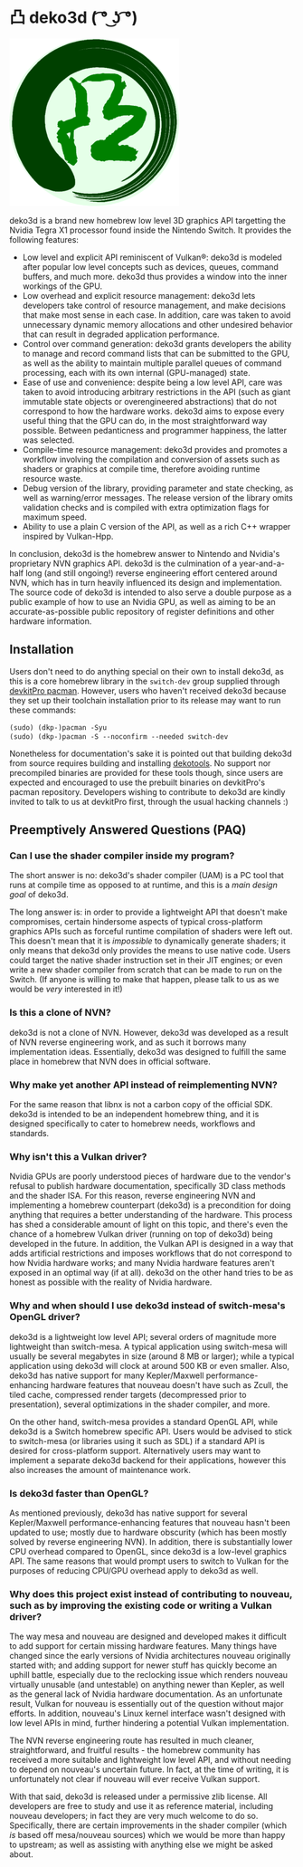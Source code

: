 # 凸 deko3d ( ͡° ͜ʖ ͡°)

![deko3d logo](res/logo-300w.png)

deko3d is a brand new homebrew low level 3D graphics API targetting the Nvidia Tegra X1 processor found inside the Nintendo Switch. It provides the following features:

- Low level and explicit API reminiscent of Vulkan®: deko3d is modeled after popular low level concepts such as devices, queues, command buffers, and much more. deko3d thus provides a window into the inner workings of the GPU.
- Low overhead and explicit resource management: deko3d lets developers take control of resource management, and make decisions that make most sense in each case. In addition, care was taken to avoid unnecessary dynamic memory allocations and other undesired behavior that can result in degraded application performance.
- Control over command generation: deko3d grants developers the ability to manage and record command lists that can be submitted to the GPU, as well as the ability to maintain multiple parallel queues of command processing, each with its own internal (GPU-managed) state.
- Ease of use and convenience: despite being a low level API, care was taken to avoid introducing arbitrary restrictions in the API (such as giant immutable state objects or overengineered abstractions) that do not correspond to how the hardware works. deko3d aims to expose every useful thing that the GPU can do, in the most straightforward way possible. Between pedanticness and programmer happiness, the latter was selected.
- Compile-time resource management: deko3d provides and promotes a workflow involving the compilation and conversion of assets such as shaders or graphics at compile time, therefore avoiding runtime resource waste.
- Debug version of the library, providing parameter and state checking, as well as warning/error messages. The release version of the library omits validation checks and is compiled with extra optimization flags for maximum speed.
- Ability to use a plain C version of the API, as well as a rich C++ wrapper inspired by Vulkan-Hpp.

In conclusion, deko3d is the homebrew answer to Nintendo and Nvidia's proprietary NVN graphics API. deko3d is the culmination of a year-and-a-half long (and still ongoing!) reverse engineering effort centered around NVN, which has in turn heavily influenced its design and implementation. The source code of deko3d is intended to also serve a double purpose as a public example of how to use an Nvidia GPU, as well as aiming to be an accurate-as-possible public repository of register definitions and other hardware information.

## Installation

Users don't need to do anything special on their own to install deko3d, as this is a core homebrew library in the `switch-dev` group supplied through [devkitPro pacman](https://devkitpro.org/wiki/devkitPro_pacman). However, users who haven't received deko3d because they set up their toolchain installation prior to its release may want to run these commands:

	(sudo) (dkp-)pacman -Syu
	(sudo) (dkp-)pacman -S --noconfirm --needed switch-dev

Nonetheless for documentation's sake it is pointed out that building deko3d from source requires building and installing [dekotools](https://github.com/fincs/dekotools). No support nor precompiled binaries are provided for these tools though, since users are expected and encouraged to use the prebuilt binaries on devkitPro's pacman repository. Developers wishing to contribute to deko3d are kindly invited to talk to us at devkitPro first, through the usual hacking channels :)

## Preemptively Answered Questions (PAQ)

### Can I use the shader compiler inside my program?

The short answer is no: deko3d's shader compiler (UAM) is a PC tool that runs at compile time as opposed to at runtime, and this is a *main design goal* of deko3d.

The long answer is: in order to provide a lightweight API that doesn't make compromises, certain hindersome aspects of typical cross-platform graphics APIs such as forceful runtime compilation of shaders were left out. This doesn't mean that it is *impossible* to dynamically generate shaders; it only means that deko3d only provides the means to use native code. Users could target the native shader instruction set in their JIT engines; or even write a new shader compiler from scratch that can be made to run on the Switch. (If anyone is willing to make that happen, please talk to us as we would be *very* interested in it!)

### Is this a clone of NVN?

deko3d is not a clone of NVN. However, deko3d was developed as a result of NVN reverse engineering work, and as such it borrows many implementation ideas. Essentially, deko3d was designed to fulfill the same place in homebrew that NVN does in official software.

### Why make yet another API instead of reimplementing NVN?

For the same reason that libnx is not a carbon copy of the official SDK. deko3d is intended to be an independent homebrew thing, and it is designed specifically to cater to homebrew needs, workflows and standards.

### Why isn't this a Vulkan driver?

Nvidia GPUs are poorly understood pieces of hardware due to the vendor's refusal to publish hardware documentation, specifically 3D class methods and the shader ISA. For this reason, reverse engineering NVN and implementing a homebrew counterpart (deko3d) is a precondition for doing anything that requires a better understanding of the hardware. This process has shed a considerable amount of light on this topic, and there's even the chance of a homebrew Vulkan driver (running on top of deko3d) being developed in the future. In addition, the Vulkan API is designed in a way that adds artificial restrictions and imposes workflows that do not correspond to how Nvidia hardware works; and many Nvidia hardware features aren't exposed in an optimal way (if at all). deko3d on the other hand tries to be as honest as possible with the reality of Nvidia hardware.

### Why and when should I use deko3d instead of switch-mesa's OpenGL driver?

deko3d is a lightweight low level API; several orders of magnitude more lightweight than switch-mesa. A typical application using switch-mesa will usually be several megabytes in size (around 8 MB or larger); while a typical application using deko3d will clock at around 500 KB or even smaller. Also, deko3d has native support for many Kepler/Maxwell performance-enhancing hardware features that nouveau doesn't have such as Zcull, the tiled cache, compressed render targets (decompressed prior to presentation), several optimizations in the shader compiler, and more.

On the other hand, switch-mesa provides a standard OpenGL API, while deko3d is a Switch homebrew specific API. Users would be advised to stick to switch-mesa (or libraries using it such as SDL) if a standard API is desired for cross-platform support. Alternatively users may want to implement a separate deko3d backend for their applications, however this also increases the amount of maintenance work.

### Is deko3d faster than OpenGL?

As mentioned previously, deko3d has native support for several Kepler/Maxwell performance-enhancing features that nouveau hasn't been updated to use; mostly due to hardware obscurity (which has been mostly solved by reverse engineering NVN). In addition, there is substantially lower CPU overhead compared to OpenGL, since deko3d is a low-level graphics API. The same reasons that would prompt users to switch to Vulkan for the purposes of reducing CPU/GPU overhead apply to deko3d as well.

### Why does this project exist instead of contributing to nouveau, such as by improving the existing code or writing a Vulkan driver?

The way mesa and nouveau are designed and developed makes it difficult to add support for certain missing hardware features. Many things have changed since the early versions of Nvidia architectures nouveau originally started with; and adding support for newer stuff has quickly become an uphill battle, especially due to the reclocking issue which renders nouveau virtually unusable (and untestable) on anything newer than Kepler, as well as the general lack of Nvidia hardware documentation. As an unfortunate result, Vulkan for nouveau is essentially out of the question without major efforts. In addition, nouveau's Linux kernel interface wasn't designed with low level APIs in mind, further hindering a potential Vulkan implementation.

The NVN reverse engineering route has resulted in much cleaner, straightforward, and fruitful results - the homebrew community has received a more suitable and lightweight low level API, and without needing to depend on nouveau's uncertain future. In fact, at the time of writing, it is unfortunately not clear if nouveau will ever receive Vulkan support.

With that said, deko3d is released under a permissive zlib license. All developers are free to study and use it as reference material, including nouveau developers; in fact they are very much welcome to do so. Specifically, there are certain improvements in the shader compiler (which *is* based off mesa/nouveau sources) which we would be more than happy to upstream; as well as assisting with anything else we might be asked about.
